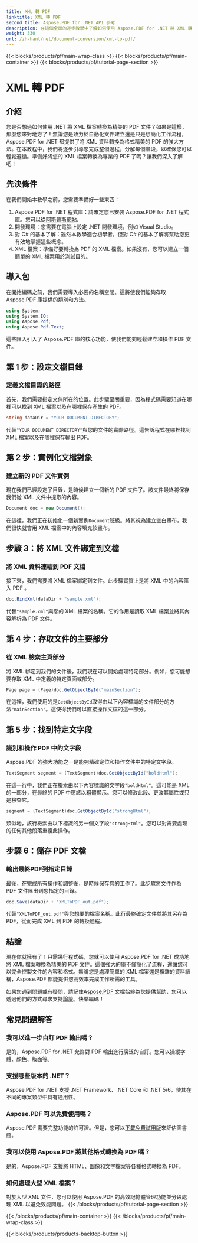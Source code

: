 ```yaml
---
title: XML 轉 PDF
linktitle: XML 轉 PDF
second_title: Aspose.PDF for .NET API 參考
description: 在這個全面的逐步教學中了解如何使用 Aspose.PDF for .NET 將 XML 轉換為 PDF，其中包含程式碼範例和詳細說明。
weight: 330
url: /zh-hant/net/document-conversion/xml-to-pdf/
---
```


{{< blocks/products/pf/main-wrap-class >}}
{{< blocks/products/pf/main-container >}}
{{< blocks/products/pf/tutorial-page-section >}}

# XML 轉 PDF

## 介紹

您是否想過如何使用 .NET 將 XML 檔案轉換為精美的 PDF 文件？如果是這樣，那麼您來對地方了！無論您是致力於自動化文件建立還是只是想簡化工作流程，Aspose.PDF for .NET 都提供了將 XML 資料轉換為格式精美的 PDF 的強大方法。在本教程中，我們將逐步引導您完成整個過程，分解每個階段，以確保您可以輕鬆遵循。準備好將您的 XML 檔案轉換為專業的 PDF 了嗎？讓我們深入了解吧！

## 先決條件

在我們開始本教學之前，您需要準備好一些東西：

1.  Aspose.PDF for .NET 程式庫：請確定您已安裝 Aspose.PDF for .NET 程式庫。您可以從[阿斯普斯網站](https://releases.aspose.com/pdf/net/).
2. 開發環境：您需要在電腦上設定 .NET 開發環境，例如 Visual Studio。
3. 對 C# 的基本了解：雖然本教學適合初學者，但對 C# 的基本了解將幫助您更有效地掌握這些概念。
4. XML 檔案：準備好要轉換為 PDF 的 XML 檔案。如果沒有，您可以建立一個簡單的 XML 檔案用於測試目的。

## 導入包

在開始編碼之前，我們需要導入必要的名稱空間。這將使我們能夠存取 Aspose.PDF 庫提供的類別和方法。

```csharp
using System;
using System.IO;
using Aspose.Pdf;
using Aspose.Pdf.Text;
```

這些匯入引入了 Aspose.PDF 庫的核心功能，使我們能夠輕鬆建立和操作 PDF 文件。

## 第 1 步：設定文檔目錄

### 定義文檔目錄的路徑

首先，我們需要指定文件所在的位置。此步驟至關重要，因為程式碼需要知道在哪裡可以找到 XML 檔案以及在哪裡保存產生的 PDF。

```csharp
string dataDir = "YOUR DOCUMENT DIRECTORY";
```

代替`"YOUR DOCUMENT DIRECTORY"`與您的文件的實際路徑。這告訴程式在哪裡找到 XML 檔案以及在哪裡保存輸出 PDF。

## 第 2 步：實例化文檔對象

### 建立新的 PDF 文件實例

現在我們已經設定了目錄，是時候建立一個新的 PDF 文件了。該文件最終將保存我們從 XML 文件中提取的內容。

```csharp
Document doc = new Document();
```

在這裡，我們正在初始化一個新實例`Document`班級。將其視為建立空白畫布，我們很快就會用 XML 檔案中的內容填充該畫布。

## 步驟 3：將 XML 文件綁定到文檔

### 將 XML 資料連結到 PDF 文檔

接下來，我們需要將 XML 檔案綁定到文件。此步驟實質上是將 XML 中的內容匯入 PDF 。

```csharp
doc.BindXml(dataDir + "sample.xml");
```

代替`"sample.xml"`與您的 XML 檔案的名稱。它的作用是讀取 XML 檔案並將其內容解析為 PDF 文件。

## 第 4 步：存取文件的主要部分

### 從 XML 檢索主頁部分

將 XML 綁定到我們的文件後，我們現在可以開始處理特定部分。例如，您可能想要存取 XML 中定義的特定頁面或部分。

```csharp
Page page = (Page)doc.GetObjectById("mainSection");
```

在這裡，我們使用的是`GetObjectById`取得由以下內容標識的文件部分的方法`"mainSection"`。這使得我們可以直接操作文檔的這一部分。

## 第 5 步：找到特定文字段

### 識別和操作 PDF 中的文字段

Aspose.PDF 的強大功能之一是能夠精確定位和操作文件中的特定文字段。

```csharp
TextSegment segment = (TextSegment)doc.GetObjectById("boldHtml");
```

在這一行中，我們正在檢索由以下內容標識的文字段`"boldHtml"`。這可能是 XML 的一部分，在最終的 PDF 中應該以粗體顯示。您可以修改此段、更改其屬性或只是檢查它。

```csharp
segment = (TextSegment)doc.GetObjectById("strongHtml");
```

類似地，該行檢索由以下標識的另一個文字段`"strongHtml"`。您可以對需要處理的任何其他段落重複此操作。

## 步驟 6：儲存 PDF 文檔

### 輸出最終PDF到指定目錄

最後，在完成所有操作和調整後，是時候保存您的工作了。此步驟將文件作為 PDF 文件匯出到您指定的目錄。

```csharp
doc.Save(dataDir + "XMLToPDF_out.pdf");
```

代替`"XMLToPDF_out.pdf"`與您想要的檔案名稱。此行最終確定文件並將其另存為 PDF，從而完成 XML 到 PDF 的轉換過程。

## 結論

現在你就擁有了！只需幾行程式碼，您就可以使用 Aspose.PDF for .NET 成功地將 XML 檔案轉換為精美的 PDF 文件。這個強大的庫不僅簡化了流程，還讓您可以完全控製文件的內容和格式。無論您是處理簡單的 XML 檔案還是複雜的資料結構，Aspose.PDF 都能提供您高效率完成工作所需的工具。

如果您遇到問題或有疑問，請記住[Aspose.PDF 文檔](https://reference.aspose.com/pdf/net/)始終為您提供幫助，您可以透過他們的方式尋求支持[論壇](https://forum.aspose.com/c/pdf/10)。快樂編碼！

## 常見問題解答

### 我可以進一步自訂 PDF 輸出嗎？
是的，Aspose.PDF for .NET 允許對 PDF 輸出進行廣泛的自訂。您可以操縱字體、顏色、版面等。

### 支援哪些版本的 .NET？
Aspose.PDF for .NET 支援 .NET Framework、.NET Core 和 .NET 5/6，使其在不同的專案類型中具有通用性。

### Aspose.PDF 可以免費使用嗎？
 Aspose.PDF 需要完整功能的許可證。但是，您可以[下載免費試用版](https://releases.aspose.com/)來評估圖書館。

### 我可以使用 Aspose.PDF 將其他格式轉換為 PDF 嗎？
是的，Aspose.PDF 支援將 HTML、圖像和文字檔案等各種格式轉換為 PDF。

### 如何處理大型 XML 檔案？
對於大型 XML 文件，您可以使用 Aspose.PDF 的高效記憶體管理功能並分段處理 XML 以避免效能問題。
{{< /blocks/products/pf/tutorial-page-section >}}

{{< /blocks/products/pf/main-container >}}
{{< /blocks/products/pf/main-wrap-class >}}

{{< blocks/products/products-backtop-button >}}
